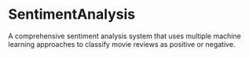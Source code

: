 # SentimentAnalysis
A comprehensive sentiment analysis system that uses multiple machine learning approaches to classify movie reviews as positive or negative.
